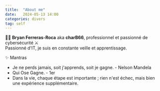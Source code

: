 ```yaml
---
title:  "About me"
date:   2024-05-13 14:00
categories: divers
tag: self
---
```

🕵️‍♂️ **Bryan Ferreras-Roca** aka **charB66**, professionnel et passionné de cybersécurité ⚔️  
Passionné d'IT, je suis en constante veille et apprentissage.

✨ Mantras
- Je ne perds jamais, soit j'apprends, soit je gagne. - Nelson Mandela
- Qui Ose Gagne. - 1er
- Dans la vie, chaque étape est importante ; rien n'est échec, mais bien une expérience supplémentaire.